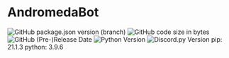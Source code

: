# AndromedaBot
![GitHub package.json version (branch)](https://img.shields.io/github/package-json/v/simon89032/AndromedaBot/main)
![GitHub code size in bytes](https://img.shields.io/github/languages/code-size/simon89032/AndromedaBot)
![GitHub (Pre-)Release Date](https://img.shields.io/github/release-date-pre/simon89032/AndromedaBot)
![Python Version](https://img.shields.io/badge/python-3.9.6-green.svg)
![Discord.py Version](https://img.shields.io/badge/discord.py-2.3.2-blue.svg)
pip: 21.1.3
python: 3.9.6
